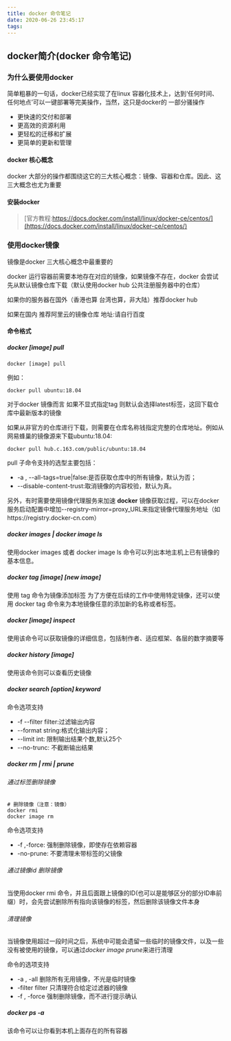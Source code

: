```yaml
---
title: docker 命令笔记
date: 2020-06-26 23:45:17
tags:
---
```


## docker简介(docker 命令笔记)

### 为什么要使用docker
简单粗暴的一句话，docker已经实现了在linux 容器化技术上，达到‘任何时间、任何地点’可以一键部署等完美操作，当然，这只是docker的 一部分骚操作

*  更快速的交付和部署
*  更高效的资源利用
*  更轻松的迁移和扩展
*  更简单的更新和管理

#### docker 核心概念
docker 大部分的操作都围绕这它的三大核心概念：镜像、容器和仓库。因此、这三大概念也尤为重要

#### 安装docker
> [官方教程:https://docs.docker.com/install/linux/docker-ce/centos/](https://docs.docker.com/install/linux/docker-ce/centos/)

### 使用docker镜像
镜像是docker 三大核心概念中最重要的

docker 运行容器前需要本地存在对应的镜像，如果镜像不存在，docker 会尝试先从默认镜像仓库下载（默认使用docker hub 公共注册服务器中的仓库）

如果你的服务器在国外（香港也算 台湾也算，非大陆）推荐docker hub

如果在国内 推荐阿里云的镜像仓库 地址:请自行百度

#### 命令格式

##### docker [image] pull
```
docker [image] pull
```

例如：
```
docker pull ubuntu:18.04
```
对于docker 镜像而言 如果不显式指定tag 则默认会选择latest标签，这回下载仓库中最新版本的镜像 

如果从非官方的仓库进行下载，则需要在仓库名称钱指定完整的仓库地址。例如从网易蜂巢的镜像源来下载ubuntu:18.04:
```
docker pull hub.c.163.com/public/ubuntu:18.04
```
pull 子命令支持的选型主要包括：
* -a , --all-tags=true|false:是否获取仓库中的所有镜像，默认为否；
* --disable-content-trust:取消镜像的内容校验，默认为真。

另外，有时需要使用镜像代理服务来加速 **docker** 镜像获取过程，可以在docker服务启动配置中增加--registry-mirror=proxy_URL来指定镜像代理服务地址（如https://registry.docker-cn.com）

##### docker images | docker image ls

使用docker images 或者 docker image ls 命令可以列出本地主机上已有镜像的基本信息。

##### docker tag [image] [new image]

使用 tag 命令为镜像添加标签
为了方便在后续的工作中使用特定镜像，还可以使用 docker tag 命令来为本地镜像任意的添加新的名称或者标签。

##### docker [image] inspect

使用该命令可以获取镜像的详细信息，包括制作者、适应框架、各层的数字摘要等

##### docker history [image]

使用该命令则可以查看历史镜像

##### docker search [option] keyword

命令选项支持
* -f --filter filter:过滤输出内容
* --format string:格式化输出内容；
* --limit int: 限制输出结果个数,默认25个
* --no-trunc: 不截断输出结果

##### docker rm | rmi | prune

###### 通过标签删除镜像

```
# 删除镜像（注意：镜像）
docker rmi 
docker image rm 
```
命令选项支持
* -f ,-force: 强制删除镜像，即使存在依赖容器
* -no-prune: 不要清理未带标签的父镜像

###### 通过镜像id 删除镜像

当使用docker rmi 命令，并且后面跟上镜像的ID(也可以是能够区分的部分ID串前缀）时，会先尝试删除所有指向该镜像的标签，然后删除该镜像文件本身

###### 清理镜像

当镜像使用超过一段时间之后，系统中可能会遗留一些临时的镜像文件，以及一些没有被使用的镜像，可以通过*docker image prune*来进行清理

命令的选项支持
* -a , -all 删除所有无用镜像，不光是临时镜像
* -filter filter 只清理符合给定过滤器的镜像
* -f , -force 强制删除镜像，而不进行提示确认



##### docker ps -a

该命令可以让你看到本机上面存在的所有容器

